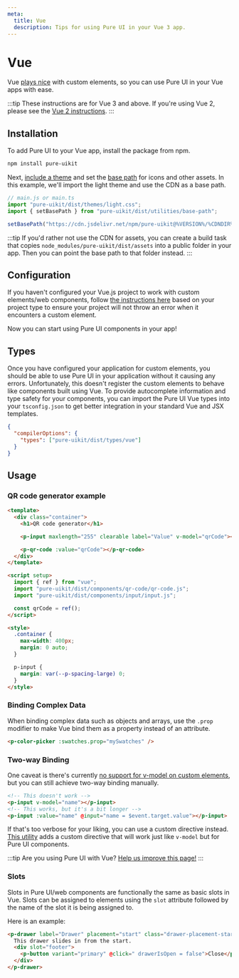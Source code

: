 ```yaml
---
meta:
  title: Vue
  description: Tips for using Pure UI in your Vue 3 app.
---
```


# Vue

Vue [plays nice](https://custom-elements-everywhere.com/#vue) with custom elements, so you can use Pure UI in your Vue apps with ease.

:::tip
These instructions are for Vue 3 and above. If you're using Vue 2, please see the [Vue 2 instructions](/frameworks/vue-2).
:::

## Installation

To add Pure UI to your Vue app, install the package from npm.

```bash
npm install pure-uikit
```

Next, [include a theme](/getting-started/themes) and set the [base path](/getting-started/installation#setting-the-base-path) for icons and other assets. In this example, we'll import the light theme and use the CDN as a base path.

```jsx
// main.js or main.ts
import "pure-uikit/dist/themes/light.css";
import { setBasePath } from "pure-uikit/dist/utilities/base-path";

setBasePath("https://cdn.jsdelivr.net/npm/pure-uikit@%VERSION%/%CDNDIR%/");
```

:::tip
If you'd rather not use the CDN for assets, you can create a build task that copies `node_modules/pure-uikit/dist/assets` into a public folder in your app. Then you can point the base path to that folder instead.
:::

## Configuration

If you haven't configured your Vue.js project to work with custom elements/web components, follow [the instructions here](https://vuejs.org/guide/extras/web-components.html#using-custom-elements-in-vue) based on your project type to ensure your project will not throw an error when it encounters a custom element.

Now you can start using Pure UI components in your app!

## Types

Once you have configured your application for custom elements, you should be able to use Pure UI in your application without it causing any errors. Unfortunately, this doesn't register the custom elements to behave like components built using Vue. To provide autocomplete information and type safety for your components, you can import the Pure UI Vue types into your `tsconfig.json` to get better integration in your standard Vue and JSX templates.

```json
{
  "compilerOptions": {
    "types": ["pure-uikit/dist/types/vue"]
  }
}
```

## Usage

### QR code generator example

```html
<template>
  <div class="container">
    <h1>QR code generator</h1>

    <p-input maxlength="255" clearable label="Value" v-model="qrCode"></p-input>

    <p-qr-code :value="qrCode"></p-qr-code>
  </div>
</template>

<script setup>
  import { ref } from "vue";
  import "pure-uikit/dist/components/qr-code/qr-code.js";
  import "pure-uikit/dist/components/input/input.js";

  const qrCode = ref();
</script>

<style>
  .container {
    max-width: 400px;
    margin: 0 auto;
  }

  p-input {
    margin: var(--p-spacing-large) 0;
  }
</style>
```

### Binding Complex Data

When binding complex data such as objects and arrays, use the `.prop` modifier to make Vue bind them as a property instead of an attribute.

```html
<p-color-picker :swatches.prop="mySwatches" />
```

### Two-way Binding

One caveat is there's currently [no support for v-model on custom elements](https://github.com/vuejs/vue/issues/7830), but you can still achieve two-way binding manually.

```html
<!-- This doesn't work -->
<p-input v-model="name"></p-input>
<!-- This works, but it's a bit longer -->
<p-input :value="name" @input="name = $event.target.value"></p-input>
```

If that's too verbose for your liking, you can use a custom directive instead. [This utility](https://www.npmjs.com/package/pure-v-model) adds a custom directive that will work just like `v-model` but for Pure UI components.

:::tip
Are you using Pure UI with Vue? [Help us improve this page!](https://github.com/ssjblue197/pure-ui/blob/next/docs/frameworks/vue.md)
:::

### Slots

Slots in Pure UI/web components are functionally the same as basic slots in Vue. Slots can be assigned to elements using the `slot` attribute followed by the name of the slot it is being assigned to.

Here is an example:

```html
<p-drawer label="Drawer" placement="start" class="drawer-placement-start" :open="drawerIsOpen">
  This drawer slides in from the start.
  <div slot="footer">
    <p-button variant="primary" @click=" drawerIsOpen = false">Close</p-button>
  </div>
</p-drawer>
```
